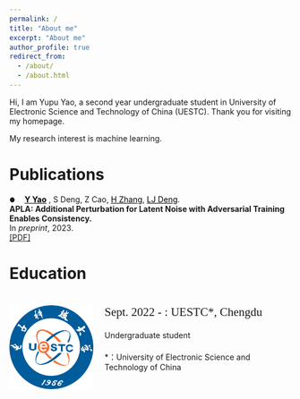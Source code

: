 ```yaml
---
permalink: /
title: "About me"
excerpt: "About me"
author_profile: true
redirect_from: 
  - /about/
  - /about.html
---
```


Hi, I am Yupu Yao, a second year undergraduate student in University of Electronic Science and Technology of China (UESTC). Thank you for visiting my homepage.

My research interest is machine learning.

Publications
======
<span style="margin-right: 13px; font-size: 0.8em;">●</span>  <a href="https://yupuyao.github.io" style="color:black; font-weight:bold;">Y Yao</a>
, S Deng, Z Cao, <a href="https://harryzhangog.github.io" style="color:black;">H Zhang</a>, <a href="https://liangjiandeng.github.io" style="color:black;">LJ Deng</a>.
<br>**APLA: Additional Perturbation for Latent Noise with Adversarial Training Enables Consistency.**  
In _preprint_, 2023.  
[[PDF]](https://arxiv.org/abs/2308.12605)

Education
======

<html>
<head>
  <style>
    .container {
      display: flex;
      align-items: flex-start;
    }
    .text-container {
      display: flex;
      flex-direction: column;
      justify-content: space-between;
    }
    img {
      margin-right: 22px;
    }
    .custom-font {
      font-size: 21px;
      font-family: 'Georgia', serif;
    }
  </style>
</head>
<body>

<html>
<head>
  <style>
    .space-between {
      margin-top: 20px;
    }
  </style>
</head>
<body>


  <div class="container" style="margin-top: 40px;">
    <img src="../images/UESTC.png" alt="Image cannot load" width="150" height="150" style="margin-right: 20px;" />
    <div class="text-container">
      <div class="custom-font">Sept. 2022 - : UESTC*, Chengdu</div>
      <div class="space-between">Undergraduate student</div>
      <div class="space-between">*：University of Electronic Science and Technology of China</div>
    </div>
  </div>

</body>
</html>
